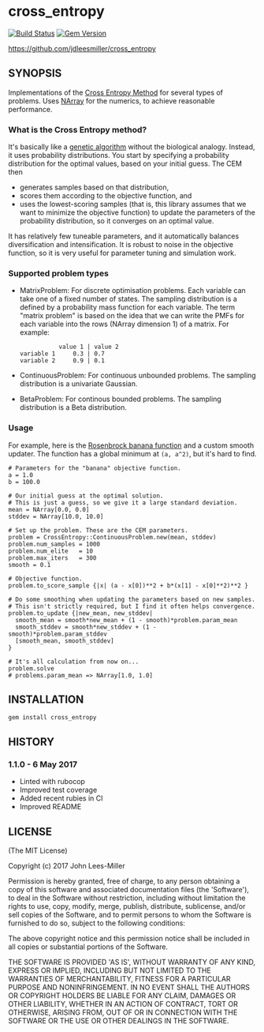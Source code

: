 # cross_entropy

[![Build Status](https://travis-ci.org/jdleesmiller/cross_entropy.svg?branch=master)](https://travis-ci.org/jdleesmiller/cross_entropy)
[![Gem Version](https://badge.fury.io/rb/cross_entropy.svg)](https://badge.fury.io/rb/cross_entropy)

https://github.com/jdleesmiller/cross_entropy

## SYNOPSIS

Implementations of the [Cross Entropy Method](https://en.wikipedia.org/wiki/Cross-entropy_method) for several types of problems. Uses [NArray](http://masa16.github.io/narray/) for the numerics, to achieve reasonable performance.

### What is the Cross Entropy method?

It's basically like a [genetic algorithm](https://en.wikipedia.org/wiki/Genetic_algorithm) without the biological analogy. Instead, it uses probability distributions. You start by specifying a probability distribution for the optimal values, based on your initial guess. The CEM then
- generates samples based on that distribution,
- scores them according to the objective function, and
- uses the lowest-scoring samples (that is, this library assumes that we want to minimize the objective function) to update the parameters of the probability distribution, so it converges on an optimal value.

It has relatively few tuneable parameters, and it automatically balances diversification and intensification. It is robust to noise in the objective function, so it is very useful for parameter tuning and simulation work.

### Supported problem types

- MatrixProblem: For discrete optimisation problems. Each variable can take one of a fixed number of states. The sampling distribution is a defined by a probability mass function for each variable. The term "matrix problem" is based on the idea that we can write the PMFs for each variable into the rows (NArray dimension 1) of a matrix. For example:
    ```
               value 1 | value 2
    variable 1     0.3 | 0.7
    variable 2     0.9 | 0.1
    ```

- ContinuousProblem: For continuous unbounded problems. The sampling
  distribution is a univariate Gaussian.

- BetaProblem: For continous bounded problems. The sampling distribution is a
  Beta distribution.

### Usage

For example, here is the [Rosenbrock banana function](http://en.wikipedia.org/wiki/Rosenbrock_function) and a custom smooth updater. The function has a global minimum at `(a, a^2)`, but it's hard to find.
```{ruby}
# Parameters for the "banana" objective function.
a = 1.0
b = 100.0

# Our initial guess at the optimal solution.
# This is just a guess, so we give it a large standard deviation.
mean = NArray[0.0, 0.0]
stddev = NArray[10.0, 10.0]

# Set up the problem. These are the CEM parameters.
problem = CrossEntropy::ContinuousProblem.new(mean, stddev)
problem.num_samples = 1000
problem.num_elite   = 10
problem.max_iters   = 300
smooth = 0.1

# Objective function.
problem.to_score_sample {|x| (a - x[0])**2 + b*(x[1] - x[0]**2)**2 }

# Do some smoothing when updating the parameters based on new samples.
# This isn't strictly required, but I find it often helps convergence.
problem.to_update {|new_mean, new_stddev|
  smooth_mean = smooth*new_mean + (1 - smooth)*problem.param_mean
  smooth_stddev = smooth*new_stddev + (1 - smooth)*problem.param_stddev
  [smooth_mean, smooth_stddev]
}

# It's all calculation from now on...
problem.solve
# problems.param_mean => NArray[1.0, 1.0]
```

## INSTALLATION

    gem install cross_entropy

## HISTORY

### 1.1.0 - 6 May 2017

- Linted with rubocop
- Improved test coverage
- Added recent rubies in CI
- Improved README

## LICENSE

(The MIT License)

Copyright (c) 2017 John Lees-Miller

Permission is hereby granted, free of charge, to any person obtaining
a copy of this software and associated documentation files (the
'Software'), to deal in the Software without restriction, including
without limitation the rights to use, copy, modify, merge, publish,
distribute, sublicense, and/or sell copies of the Software, and to
permit persons to whom the Software is furnished to do so, subject to
the following conditions:

The above copyright notice and this permission notice shall be
included in all copies or substantial portions of the Software.

THE SOFTWARE IS PROVIDED 'AS IS', WITHOUT WARRANTY OF ANY KIND,
EXPRESS OR IMPLIED, INCLUDING BUT NOT LIMITED TO THE WARRANTIES OF
MERCHANTABILITY, FITNESS FOR A PARTICULAR PURPOSE AND NONINFRINGEMENT.
IN NO EVENT SHALL THE AUTHORS OR COPYRIGHT HOLDERS BE LIABLE FOR ANY
CLAIM, DAMAGES OR OTHER LIABILITY, WHETHER IN AN ACTION OF CONTRACT,
TORT OR OTHERWISE, ARISING FROM, OUT OF OR IN CONNECTION WITH THE
SOFTWARE OR THE USE OR OTHER DEALINGS IN THE SOFTWARE.
